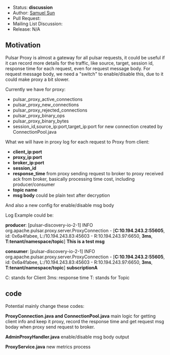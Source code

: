 * Status: **discussion**
* Author: [Samuel Sun](https://github.com/foreversunyao)
* Pull Request: 
* Mailing List Discussion: 
* Release: N/A

## Motivation

Pulsar Proxy is almost a gateway for all pulsar requests, it could be useful if it can record more details for the traffic, like source, target, session id, response time for each request, even for request message body. For request message body, we need a "switch" to enable/disable this, due to it could make proxy a bit slower.

Currently we have for proxy: 
 - pulsar_proxy_active_connections
 - pulsar_proxy_new_connections
 - pulsar_proxy_rejected_connections
 - pulsar_proxy_binary_ops
 - pulsar_proxy_binary_bytes
 - session_id,source_ip:port,target_ip:port for new connection created by ConnectionPool.java

What we will have in proxy log for each request to Proxy from client:
 - **client_ip:port**
 - **proxy_ip:port**
 - **broker_ip:port**
 - **session_id**
 - **response_time** from proxy sending request to broker to proxy received ack from broker, basically processing time cost, including producer/consumer
 - **topic name**
 - **msg body** could be plain text after decryption
 
And also a new config for enable/disable msg body

Log Example could be:

**producer**:
[pulsar-discovery-io-2-1] INFO org.apache.pulsar.proxy.server.ProxyConnection - [**C:10.194.243.2:55605**, id: 0x6a4fabee, L:/10.194.243.83:45603 - R:10.194.243.97:6650, **3ms**, **T:tenant/namespace/topic**] **This is a test msg**

**consumer**:
[pulsar-discovery-io-2-1] INFO  org.apache.pulsar.proxy.server.ProxyConnection - [**C:10.194.243.2:55605**, id: 0x6a4fabee, L:/10.194.243.83:45603 - R:10.194.243.97:6650, **3ms**, **T:tenant/namespace/topic**] **subscriptionA**

C: stands for Client
3ms: response time
T: stands for Topic

## code
Potential mainly change these codes:

**ProxyConnection.java and ConnectionPool.java**
main logic for getting client info and keep it proxy, record the response time and get request msg boday when proxy send request to broker.

**AdminProxyHandler.java**
enable/disable msg body output

**ProxyService.java**
new metrics process